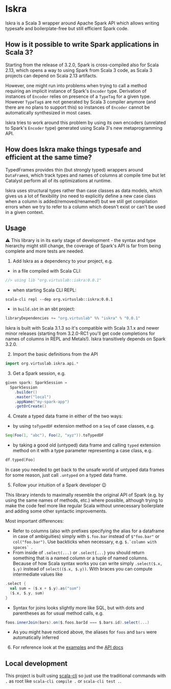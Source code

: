 # Iskra

Iskra is a Scala 3 wrapper around Apache Spark API which allows writing typesafe and boilerplate-free but still efficient Spark code.

## How is it possible to write Spark applications in Scala 3?

Starting from the release of 3.2.0, Spark is cross-compiled also for Scala 2.13, which opens a way to using Spark from Scala 3 code, as Scala 3 projects can depend on Scala 2.13 artifacts.

However, one might run into problems when trying to call a method requiring an implicit instance of Spark's `Encoder` type. Derivation of instances of `Encoder` relies on presence of a `TypeTag` for a given type. However `TypeTag`s are not generated by Scala 3 compiler anymore (and there are no plans to support this) so instances of `Encoder` cannot be automatically synthesized in most cases.

Iskra tries to work around this problem by using its own encoders (unrelated to Spark's `Encoder` type) generated using Scala 3's new metaprogramming API.

## How does Iskra make things typesafe and efficient at the same time?

TypedFrames provides thin (but strongly typed) wrappers around `DataFrame`s, which track types and names of columns at compile time but let Catalyst perform all of its optimizations at runtime.

Iskra uses structural types rather than case classes as data models, which gives us a lot of flexibility (no need to explicitly define a new case class when a column is added/removed/renamed!) but we still get compilation errors when we try to refer to a column which doesn't exist or can't be used in a given context.

## Usage

:warning: This library is in its early stage of development - the syntax and type hierarchy might still change,
the coverage of Spark's API is far from being complete and more tests are needed.

1) Add Iskra as a dependency to your project, e.g.

* in a file compiled with Scala CLI:
```scala
//> using lib "org.virtuslab::iskra:0.0.1"
```

* when starting Scala CLI REPL:
```shell
scala-cli repl --dep org.virtuslab::iskra:0.0.1
```

* in `build.sbt` in an sbt project:
```scala
libraryDependencies += "org.virtuslab" %% "iskra" % "0.0.1"
```

Iskra is built with Scala 3.1.3 so it's compatible with Scala 3.1.x and newer minor releases (starting from 3.2.0-RC1 you'll get code completions for names of columns in REPL and Metals!).
Iskra transitively depends on Spark 3.2.0.

2) Import the basic definitions from the API
```scala
import org.virtuslab.iskra.api.*
```

3) Get a Spark session, e.g.
```scala
given spark: SparkSession =
  SparkSession
    .builder()
    .master("local")
    .appName("my-spark-app")
    .getOrCreate()
```

4) Create a typed data frame in either of the two ways:
* by using `toTypedDF` extension method on a `Seq` of case classes, e.g.
```scala
Seq(Foo(1, "abc"), Foo(2, "xyz")).toTypedDF
```
* by taking a good old (untyped) data frame and calling `typed` extension method on it with a type parameter representing a case class, e.g.
```scala
df.typed[Foo]
```

 In case you needed to get back to the unsafe world of untyped data frames for some reason, just call `.untyped` on a typed data frame.

5) Follow your intuition of a Spark developer :wink: 

This library intends to maximally resemble the original API of Spark (e.g. by using the same names of methods, etc.) where possible, although trying to make the code feel more like regular Scala without unnecessary boilerplate and adding some other syntactic improvements.

Most important differences:
* Refer to columns (also with prefixes specifying the alias for a dataframe in case of ambiguities) simply with `$.foo.bar` instead of `$"foo.bar"` or `col("foo.bar")`. Use backticks when necessary, e.g. ``$.`column with spaces` ``.
* From inside of `.select(...)` or `.select{...}` you should return something that is a named column or a tuple of named columns. Because of how Scala syntax works you can write simply `.select($.x, $.y)` instead of `select(($.x, $.y))`. With braces you can compute intermediate values like
```scala
.select {
  val sum = ($.x + $.y).as("sum")
  ($.x, $.y, sum)
}
```
*  Syntax for joins looks slightly more like SQL, but with dots and parentheses as for usual method calls, e.g.
```scala
foos.innerJoin(bars).on($.foos.barId === $.bars.id).select(...)
```
* As you might have noticed above, the aliases for `foos` and `bars` were automatically inferred

6) For reference look at the [examples](src/test/example/) and the [API docs](https://virtuslab.github.io/iskra/) 

## Local development


This project is built using [scala-cli](https://scala-cli.virtuslab.org/) so just use the traditional commands with `.` as root like `scala-cli compile .` or `scala-cli test .`.
